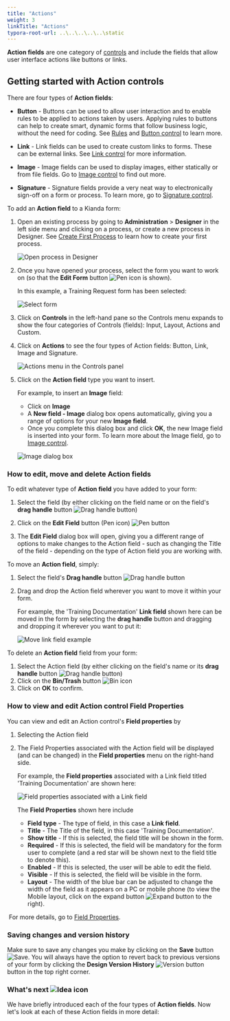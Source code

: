 ```yaml
---
title: "Actions"
weight: 3
linkTitle: "Actions"
typora-root-url: ..\..\..\..\..\static
---
```


**Action fields** are one category of [controls](/docs/platform/controls/) and include the fields that allow user interface actions like buttons or links. 



## Getting started with Action controls ##

There are four types of **Action fields**:

- **Button** - Buttons can be used to allow user interaction and to enable rules to be applied to actions taken by users. Applying rules to buttons can help to create smart, dynamic forms that follow business logic, without the need for coding. See [Rules](/docs/platform/rules/) and [Button control](/docs/platform/controls/actions/button/) to learn more.

- **Link** - Link fields can be used to create custom links to forms. These can be external links. See [Link control](/docs/platform/controls/actions/link/) for more information.

- **Image** -  Image fields can be used to display images, either statically or from file fields. Go to [Image control](/docs/platform/controls/actions/image/) to find out more.

- **Signature** - Signature fields provide a very neat way to electronically sign-off on a form or process. To learn more, go to [Signature control](/docs/platform/controls/actions/signature/).



To add an **Action field** to a Kianda form:

1. Open an existing process by going to **Administration** > **Designer** in the left side menu and clicking on a process, or create a new process in Designer. See [Create First Process](/docs/getting-started/create-first-process/) to learn how to create your first process.

	![Open process in Designer](/images/designer-open-process.jpg)

2. Once you have opened your process, select the form you want to work on (so that the **Edit Form** button ![Pen icon](/images/penicon.png) is shown). 

   In this example, a Training Request form has been selected:

   ![Select form](/images/actions-select-form.jpg)

3. Click on **Controls** in the left-hand pane so the Controls menu expands to show the four categories of Controls (fields): Input, Layout, Actions and Custom. 

4. Click on **Actions** to see the four types of Action fields: Button, Link, Image and Signature.

	![Actions menu in the Controls panel](/images/actions-menu.jpg)

5. Click on the **Action field** type you want to insert. 

   For example, to insert an **Image** field:

   - Click on **Image**
   - A **New field - Image** dialog box opens automatically, giving you a range of options for your new **Image field**. 
   - Once you complete this dialog box and click **OK**, the new Image field is inserted into your form. To learn more about the Image field, go to [Image control](/docs/platform/controls/actions/image/).

	![Image dialog box](/images/image-dialog.jpg)



### How to edit, move and delete Action fields ###

To edit whatever type of **Action field** you have added to your form:

1. Select the field (by either clicking on the field name or on the field's **drag handle** button ![Drag handle button](/images/draghandlewhite-frame.png))

2. Click on the **Edit Field** button (Pen icon) ![Pen button](/images/penicon.png)

3. The **Edit Field** dialog box will open, giving you a different range of options to make changes to the Action field - such as changing the Title of the field - depending on the type of Action field you are working with.

   

To move an **Action field**, simply:

1. Select the field's **Drag handle** button ![Drag handle button](/images/draghandlewhite-frame.png) 

2. Drag and drop the Action field wherever you want to move it within your form.

   For example, the 'Training Documentation' **Link field** shown here can be moved in the form by selecting the **drag handle** button and dragging and dropping it wherever you want to put it:

   ![Move link field example](/images/action-link-example-move.jpg)

   

To delete an **Action field** field from your form:

1. Select the Action field (by either clicking on the field's name or its **drag handle** button ![Drag handle button](/images/draghandlewhite-frame.png))
2. Click on the **Bin/Trash** button ![Bin icon](/images/binicon.png) 
3. Click on **OK** to confirm.



### How to view and edit Action control Field Properties ###

You can view and edit an Action control's **Field properties** by
1. Selecting the Action field

2. The Field Properties associated with the Action field will be displayed (and can be changed) in the **Field properties** menu on the right-hand side.

   For example, the **Field properties** associated with a Link field titled 'Training Documentation' are shown here:

   ![Field properties associated with a Link field](/images/action-link-field-properties.jpg)

   The **Field Properties** shown here include

   - **Field type** - The type of field, in this case a **Link field**.
   - **Title** - The Title of the field, in this case 'Training Documentation'.
   - **Show title** - If this is selected, the field title will be shown in the form.
   - **Required** - If this is selected, the field will be mandatory for the form user to complete (and a red star will be shown next to the field title to denote this).
   - **Enabled** - If this is selected, the user will be able to edit the field.
   - **Visible** - If this is selected, the field will be visible in the form.
   - **Layout** - The width of the blue bar can be adjusted to change the width of the field as it appears on a PC or mobile phone (to view the Mobile layout, click on the expand button ![Expand button](/images/expand-icon.jpg) to the right).

​		For more details, go to [Field Properties](/docs/platform/controls/properties#field-properties).



### Saving changes and version history ###

Make sure to save any changes you make by clicking on the **Save** button ![Save](/images/saveprocess.png). You will always have the option to revert back to previous versions of your form by clicking the **Design Version History** ![Version button](/images/version8.png) button in the top right corner.



### What's next  ![Idea icon](/images/18.png) ###

We have briefly introduced each of the four types of **Action fields**. Now let's look at each of these Action fields in more detail: